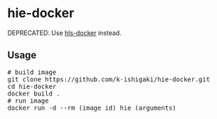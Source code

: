# hie-docker

DEPRECATED: Use [hls-docker](https://github.com/k-ishigaki/hls-docker) instead.

## Usage

<pre>
# build image
git clone https://github.com/k-ishigaki/hie-docker.git
cd hie-docker
docker build .
# run image
docker run -d --rm (image id) hie (arguments)
</pre>
